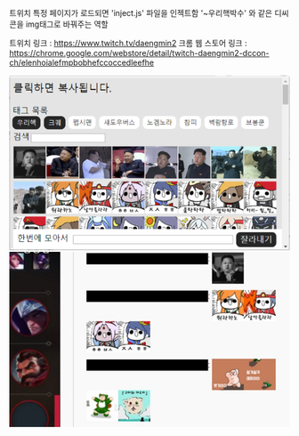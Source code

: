 트위치 특정 페이지가 로드되면 'inject.js' 파일을 인젝트함
'~우리핵박수' 와 같은 디씨콘을 img태그로 바꿔주는 역할

트위치 링크 : https://www.twitch.tv/daengmin2
크롬 웹 스토어 링크 : https://chrome.google.com/webstore/detail/twitch-daengmin2-dccon-ch/elenhoialefmpbobhefccoccedleefhe

![screenshot1.png](./screenshot1.png)
![screenshot2.png](./screenshot2.png)
